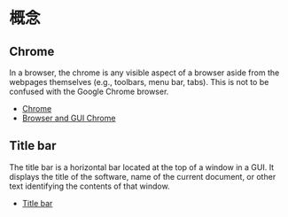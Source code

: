 # 概念

## Chrome

In a browser, the chrome is any visible aspect of a browser aside from the webpages themselves (e.g., toolbars, menu bar, tabs). This is not to be confused with the Google Chrome browser.

- [Chrome](https://developer.mozilla.org/en-US/docs/Glossary/Chrome)
- [Browser and GUI Chrome](https://www.nngroup.com/articles/browser-and-gui-chrome/)

## Title bar

The title bar is a horizontal bar located at the top of a window in a GUI. It displays the title of the software, name of the current document, or other text identifying the contents of that window.

- [Title bar](https://www.computerhope.com/jargon/t/titlebar.htm)
